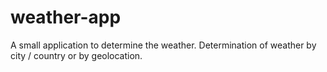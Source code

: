 # weather-app

A small application to determine the weather.
Determination of weather by city / country or by geolocation.
